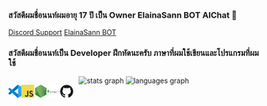 ### สวัสดีผมชื่อนนท์ผมอายุ 17 ปี เป็น Owner ElainaSann BOT AIChat 👋

[Discord Support](https://discord.gg/8vsJZDYk8d)
[ElainaSann BOT](https://discord.com/api/oauth2/authorize?client_id=914008826301272094&scope=bot+applications.commands&permissions=2147483656)

### สวัสดีผมชื่อนนท์เป็น Developer ฝึกหัดนะครับ ภาษาที่ผมใช้เขียนและโปรแกรมที่ผมใช้


<div align="center">
  <img src="https://github-readme-stats.vercel.app/api?username=MikihinaSann&count_private=true&show_icons=true&theme=radical" height="150" alt="stats graph"  />
    <img src="https://github-readme-stats.vercel.app/api/top-langs?locale=en&hide_title=false&layout=compact&card_width=320&langs_count=5&theme=dracula&hide_border=false&username=MikihinaSann" height="150" alt="languages graph"  />
</div>


<img align="left" alt="Visual Studio Code" width="26px" src="https://raw.githubusercontent.com/github/explore/80688e429a7d4ef2fca1e82350fe8e3517d3494d/topics/visual-studio-code/visual-studio-code.png" />
<img align="left" alt="JavaScript" width="26px" src="https://raw.githubusercontent.com/github/explore/80688e429a7d4ef2fca1e82350fe8e3517d3494d/topics/javascript/javascript.png" />
<img align="left" alt="Node.js" width="26px" src="https://raw.githubusercontent.com/github/explore/80688e429a7d4ef2fca1e82350fe8e3517d3494d/topics/nodejs/nodejs.png" />
<img align="left" alt="MongoDB" width="26px" src="https://raw.githubusercontent.com/github/explore/80688e429a7d4ef2fca1e82350fe8e3517d3494d/topics/mongodb/mongodb.png" />
<img align="left" alt="GitHub" width="26px" src="https://raw.githubusercontent.com/github/explore/78df643247d429f6cc873026c0622819ad797942/topics/github/github.png" />

